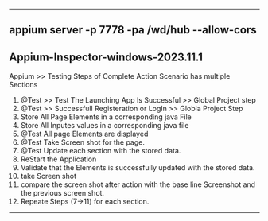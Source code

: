 ------------------------------------------------------------------------------------------------------
appium server -p 7778 -pa /wd/hub --allow-cors
------------------------------------------------------------------------------------------------------
Appium-Inspector-windows-2023.11.1
------------------------------------------------------------------------------------------------------

Appium >> Testing Steps of Complete Action Scenario has multiple Sections

1. @Test >> Test The Launching App Is Successful >> Global Project step
2. @Test >> Successfull Registeration or LogIn >> Globla Project Step
3. Store All Page Elements in a corresponding java File
4. Store All Inputes values in a corresponding java file
5. @Test All page Elements are displayed
6. @Test Take Screen shot for the page.
7. @Test Update each section with the stored data.
8. ReStart the Application
9. Validate that the Elements is successfully updated with the stored data.
10. take Screen shot
11. compare the screen shot after action with the base line Screenshot and the previous screen shot.
12. Repeate Steps (7->11) for each section. 
------------------------------------------------------------------------------------------------------ 
